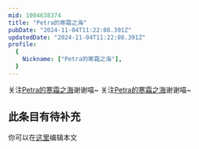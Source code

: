 ```yaml
---
mid: 1004638374
title: "Petra的寒霜之海"
pubDate: "2024-11-04T11:22:08.391Z"
updatedDate: "2024-11-04T11:22:08.391Z"
profile:
  {
    Nickname: ["Petra的寒霜之海"],
  }
---
```


关注[Petra的寒霜之海](https://space.bilibili.com/1004638374)谢谢喵~ 关注[Petra的寒霜之海](https://space.bilibili.com/1004638374)谢谢喵~

## 此条目有待补充
你可以在[这里](https://github.com/Yuhanawa/VTuber.ICU-Content/edit/master/v/Petra的寒霜之海/index.md)编辑本文
